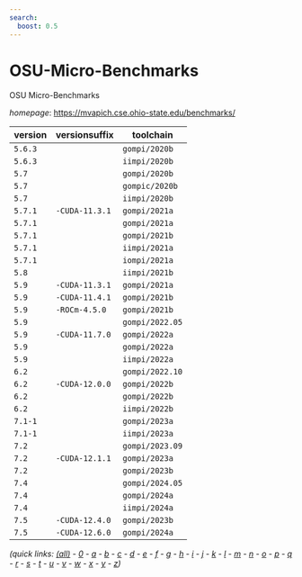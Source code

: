 ```yaml
---
search:
  boost: 0.5
---
```

# OSU-Micro-Benchmarks

OSU Micro-Benchmarks

*homepage*: <https://mvapich.cse.ohio-state.edu/benchmarks/>

version | versionsuffix | toolchain
--------|---------------|----------
``5.6.3`` |  | ``gompi/2020b``
``5.6.3`` |  | ``iimpi/2020b``
``5.7`` |  | ``gompi/2020b``
``5.7`` |  | ``gompic/2020b``
``5.7`` |  | ``iimpi/2020b``
``5.7.1`` | ``-CUDA-11.3.1`` | ``gompi/2021a``
``5.7.1`` |  | ``gompi/2021a``
``5.7.1`` |  | ``gompi/2021b``
``5.7.1`` |  | ``iimpi/2021a``
``5.7.1`` |  | ``iompi/2021a``
``5.8`` |  | ``iimpi/2021b``
``5.9`` | ``-CUDA-11.3.1`` | ``gompi/2021a``
``5.9`` | ``-CUDA-11.4.1`` | ``gompi/2021b``
``5.9`` | ``-ROCm-4.5.0`` | ``gompi/2021b``
``5.9`` |  | ``gompi/2022.05``
``5.9`` | ``-CUDA-11.7.0`` | ``gompi/2022a``
``5.9`` |  | ``gompi/2022a``
``5.9`` |  | ``iimpi/2022a``
``6.2`` |  | ``gompi/2022.10``
``6.2`` | ``-CUDA-12.0.0`` | ``gompi/2022b``
``6.2`` |  | ``gompi/2022b``
``6.2`` |  | ``iimpi/2022b``
``7.1-1`` |  | ``gompi/2023a``
``7.1-1`` |  | ``iimpi/2023a``
``7.2`` |  | ``gompi/2023.09``
``7.2`` | ``-CUDA-12.1.1`` | ``gompi/2023a``
``7.2`` |  | ``gompi/2023b``
``7.4`` |  | ``gompi/2024.05``
``7.4`` |  | ``gompi/2024a``
``7.4`` |  | ``iimpi/2024a``
``7.5`` | ``-CUDA-12.4.0`` | ``gompi/2023b``
``7.5`` | ``-CUDA-12.6.0`` | ``gompi/2024a``


*(quick links: [(all)](../index.md) - [0](../0/index.md) - [a](../a/index.md) - [b](../b/index.md) - [c](../c/index.md) - [d](../d/index.md) - [e](../e/index.md) - [f](../f/index.md) - [g](../g/index.md) - [h](../h/index.md) - [i](../i/index.md) - [j](../j/index.md) - [k](../k/index.md) - [l](../l/index.md) - [m](../m/index.md) - [n](../n/index.md) - [o](../o/index.md) - [p](../p/index.md) - [q](../q/index.md) - [r](../r/index.md) - [s](../s/index.md) - [t](../t/index.md) - [u](../u/index.md) - [v](../v/index.md) - [w](../w/index.md) - [x](../x/index.md) - [y](../y/index.md) - [z](../z/index.md))*

